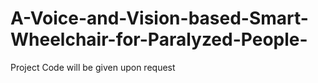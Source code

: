 # A-Voice-and-Vision-based-Smart-Wheelchair-for-Paralyzed-People-
Project
Code will be given upon request
